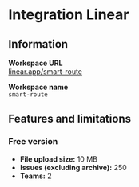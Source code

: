 # Integration Linear

## Information

**Workspace URL**  
[linear.app/smart-route](https://linear.app/smart-route)

**Workspace name**  
`smart-route`

## Features and limitations

### Free version

- **File upload size:** 10 MB
- **Issues (excluding archive):** 250
- **Teams:** 2  
